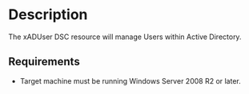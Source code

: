 # Description

The xADUser DSC resource will manage Users within Active Directory.

## Requirements

* Target machine must be running Windows Server 2008 R2 or later.
